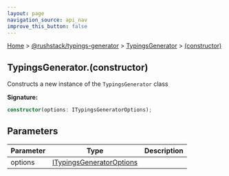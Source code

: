 ```yaml
---
layout: page
navigation_source: api_nav
improve_this_button: false
---
```



[Home](./index.md) &gt; [@rushstack/typings-generator](./typings-generator.md) &gt; [TypingsGenerator](./typings-generator.typingsgenerator.md) &gt; [(constructor)](./typings-generator.typingsgenerator._constructor_.md)

## TypingsGenerator.(constructor)

Constructs a new instance of the `TypingsGenerator` class

<b>Signature:</b>

```typescript
constructor(options: ITypingsGeneratorOptions);
```

## Parameters

|  Parameter | Type | Description |
|  --- | --- | --- |
|  options | [ITypingsGeneratorOptions](./typings-generator.itypingsgeneratoroptions.md) |  |
